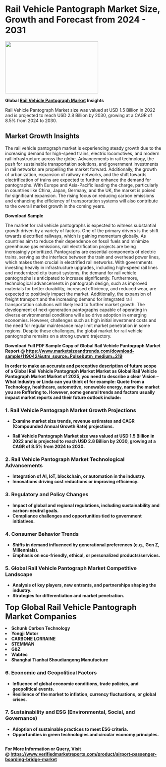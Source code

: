 <H1>Rail Vehicle Pantograph Market Size, Growth and Forecast from 2024 - 2031</H1><img class="aligncenter size-medium wp-image-584254" src="https://thirdeyenews.in/wp-content/uploads/2024/09/Global-Market-Research-300x168.jpeg" alt="" width="300" height="168" /><p><strong>Global&nbsp;<a href="https://www.marketsizeandtrends.com/download-sample/119042/&amp;utm_source=Pulse&amp;utm_medium=219">Rail Vehicle Pantograph Market</a> Insights</strong></p><p>Rail Vehicle Pantograph Market size was valued at USD 1.5 Billion in 2022 and is projected to reach USD 2.8 Billion by 2030, growing at a CAGR of 8.5% from 2024 to 2030.</p><p><h2>Market Growth Insights</h2> <p>The rail vehicle pantograph market is experiencing steady growth due to the increasing demand for high-speed trains, electric locomotives, and modern rail infrastructure across the globe. Advancements in rail technology, the push for sustainable transportation solutions, and government investments in rail networks are propelling the market forward. Additionally, the growth of urbanization, expansion of railway networks, and the shift towards electrification of trains are expected to further enhance the demand for pantographs. With Europe and Asia-Pacific leading the charge, particularly in countries like China, Japan, Germany, and the UK, the market is poised for significant expansion. The rising focus on reducing carbon emissions and enhancing the efficiency of transportation systems will also contribute to the overall market growth in the coming years.</p> <p><strong>Download Sample</strong></p> <p>The market for rail vehicle pantographs is expected to witness substantial growth driven by a variety of factors. One of the primary drivers is the shift towards electrified railways, which is gaining momentum globally. As countries aim to reduce their dependence on fossil fuels and minimize greenhouse gas emissions, rail electrification projects are being increasingly prioritized. Pantographs are essential components of electric trains, serving as the interface between the train and overhead power lines, which makes them crucial in electrified rail networks. With governments investing heavily in infrastructure upgrades, including high-speed rail lines and modernized city transit systems, the demand for rail vehicle pantographs is anticipated to increase significantly. Furthermore, technological advancements in pantograph design, such as improved materials for better durability, increased efficiency, and reduced wear, are expected to positively impact the market. Additionally, the expansion of freight transport and the increasing demand for integrated rail transportation solutions will likely lead to further market growth. The development of next-generation pantographs capable of operating in diverse environmental conditions will also drive adoption in emerging economies. However, challenges such as high initial investment costs and the need for regular maintenance may limit market penetration in some regions. Despite these challenges, the global market for rail vehicle pantographs remains on a strong upward trajectory. <p><strong></p><p><span class=""><strong>Download Full PDF Sample Copy of Global Rail Vehicle Pantograph Market Report</strong> @ <a href="https://www.marketsizeandtrends.com/download-sample/119042/&amp;utm_source=Pulse&amp;utm_medium=219" target="_blank">https://www.marketsizeandtrends.com/download-sample/119042/&amp;utm_source=Pulse&amp;utm_medium=219</a></span></p><p>In order to make an accurate and perceptive description of future scope of a Global&nbsp;Rail Vehicle Pantograph Market Market as Global&nbsp;Rail Vehicle Pantograph Market Market of 2025, you need to describe a clear Vision &ndash; What Industry or Linda can you think of for example: Quote from a Technology, healthcare, automotive, renewable energy, name the market you are Reffering to. However, some general trends and factors usually impact market reports and their future outlook include:</p><h3>1.&nbsp;<strong>Rail Vehicle Pantograph Market Growth Projections</strong></h3><ul><li>Examine market size trends, revenue estimates and CAGR (Compounded Annual Growth Rate) projections.</li><li><p>Rail Vehicle Pantograph Market size was valued at USD 1.5 Billion in 2022 and is projected to reach USD 2.8 Billion by 2030, growing at a CAGR of 8.5% from 2024 to 2030.</p></li></ul><h3>2.&nbsp;<strong>Rail Vehicle Pantograph Market Technological Advancements</strong></h3><ul><li>Integration of AI, IoT, blockchain, or automation in the industry.</li><li>Innovations driving cost reductions or improving efficiency.</li></ul><h3>3.&nbsp;<strong>Regulatory and Policy Changes</strong></h3><ul><li>Impact of global and regional regulations, including sustainability and carbon-neutral goals.</li><li>Compliance challenges and opportunities tied to government initiatives.</li></ul><h3>4.&nbsp;<strong>Consumer Behavior Trends</strong></h3><ul><li>Shifts in demand influenced by generational preferences (e.g., Gen Z, Millennials).</li><li>Emphasis on eco-friendly, ethical, or personalized products/services.</li></ul><h3>5.&nbsp;<strong>Global Rail Vehicle Pantograph Market Competitive Landscape</strong></h3><ul><li>Analysis of key players, new entrants, and partnerships shaping the industry.</li><li>Strategies for differentiation and market penetration.</li></ul><p data-pm-slice="1 1 []"><span style="color: inherit; font-family: inherit; font-size: 25px;">Top Global Rail Vehicle Pantograph Market Companies</span></p><div class="" data-test-id=""><p><li>Schunk Carbon Technology</li><li> Yongji Motor</li><li> CARBONE LORRAINE</li><li> STEMMAN</li><li> G&Z</li><li> Wabtec</li><li> Shanghai Tianhai Shoudiangong Manufacture</li></p></div><h3>6.&nbsp;<strong>Economic and Geopolitical Factors</strong></h3><ul><li>Influence of global economic conditions, trade policies, and geopolitical events.</li><li>Resilience of the market to inflation, currency fluctuations, or global crises.</li></ul><h3>7.&nbsp;<strong>Sustainability and ESG (Environmental, Social, and Governance)</strong></h3><ul><li>Adoption of sustainable practices to meet ESG criteria.</li><li>Opportunities in green technologies and circular economy principles.</li></ul><h2><strong style="font-size: 14px;">For More Information or Query, Visit @&nbsp;</strong><a style="background-color: #ffffff; font-size: 14px;" href="https://www.marketsizeandtrends.com/report/rail-vehicle-pantograph-market/" target="_blank">https://www.verifiedmarketreports.com/product/airport-passenger-boarding-bridge-market</a></h2>
